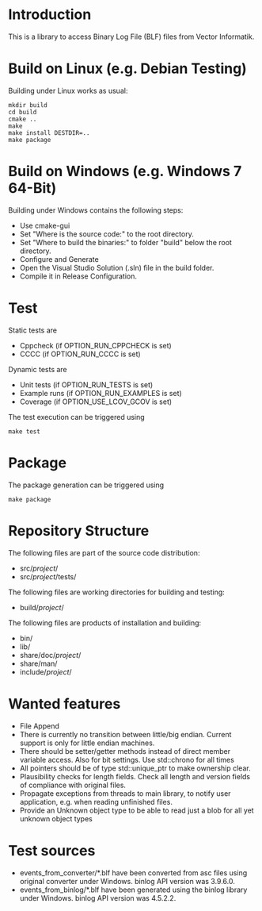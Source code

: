 # Introduction

This is a library to access Binary Log File (BLF) files from Vector Informatik.

# Build on Linux (e.g. Debian Testing)

Building under Linux works as usual:

    mkdir build
    cd build
    cmake ..
    make
    make install DESTDIR=..
    make package

# Build on Windows (e.g. Windows 7 64-Bit)

Building under Windows contains the following steps:

* Use cmake-gui
* Set "Where is the source code:" to the root directory.
* Set "Where to build the binaries:" to folder "build" below the root directory.
* Configure and Generate
* Open the Visual Studio Solution (.sln) file in the build folder.
* Compile it in Release Configuration.

# Test

Static tests are

* Cppcheck (if OPTION_RUN_CPPCHECK is set)
* CCCC (if OPTION_RUN_CCCC is set)

Dynamic tests are

* Unit tests (if OPTION_RUN_TESTS is set)
* Example runs (if OPTION_RUN_EXAMPLES is set)
* Coverage (if OPTION_USE_LCOV_GCOV is set)

The test execution can be triggered using

    make test

# Package

The package generation can be triggered using

    make package

# Repository Structure

The following files are part of the source code distribution:

* src/_project_/
* src/_project_/tests/

The following files are working directories for building and testing:

* build/_project_/

The following files are products of installation and building:

* bin/
* lib/
* share/doc/_project_/
* share/man/
* include/_project_/

# Wanted features

* File Append
* There is currently no transition between little/big endian. Current support is only for little endian machines.
* There should be setter/getter methods instead of direct member variable access. Also for bit settings. Use std::chrono for all times
* All pointers should be of type std::unique_ptr to make ownership clear.
* Plausibility checks for length fields. Check all length and version fields of compliance with original files.
* Propagate exceptions from threads to main library, to notify user application, e.g. when reading unfinished files.
* Provide an Unknown object type to be able to read just a blob for all yet unknown object types

# Test sources

* events_from_converter/*.blf have been converted from asc files using original converter under Windows.
  binlog API version was 3.9.6.0.
* events_from_binlog/*.blf have been generated using the binlog library under Windows.
  binlog API version was 4.5.2.2.
